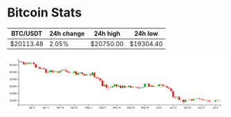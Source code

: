 # Bitcoin Stats

BTC/USDT|24h change|24h high|24h low|
|---|---|---|---|
|$20113.48|2.05%|$20750.00|$19304.40|

<img src="./chart.svg">
